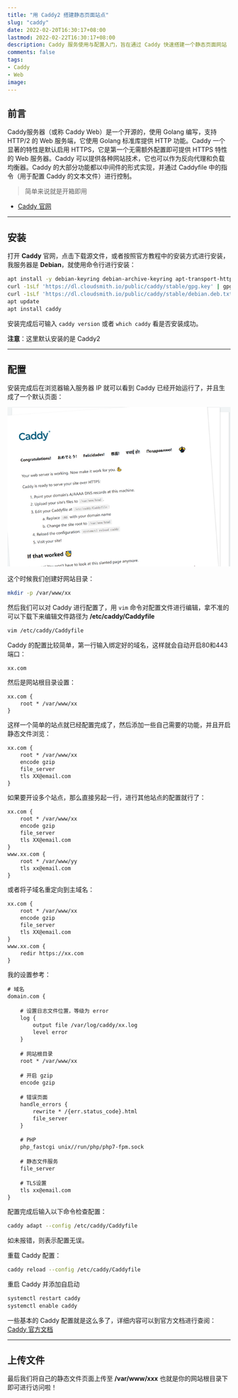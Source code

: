 ```yaml
---
title: "用 Caddy2 搭建静态页面站点"
slug: "caddy"
date: 2022-02-20T16:30:17+08:00
lastmod: 2022-02-22T16:30:17+08:00
description: Caddy 服务使用与配置入门，旨在通过 Caddy 快速搭建一个静态页面网站
comments: false
tags:
- Caddy
- Web
image: 
---
```


## 前言

Caddy服务器（或称 Caddy Web）是一个开源的，使用 Golang 编写，支持 HTTP/2 的 Web 服务端，它使用 Golang 标准库提供 HTTP 功能。Caddy 一个显著的特性是默认启用 HTTPS，它是第一个无需额外配置即可提供 HTTPS 特性的 Web 服务器。Caddy 可以提供各种网站技术，它也可以作为反向代理和负载均衡器。Caddy 的大部分功能都以中间件的形式实现，并通过 Caddyfile 中的指令（用于配置 Caddy 的文本文件）进行控制。

<!--more-->

> 简单来说就是开箱即用

- [Caddy 官网](https://caddyserver.com)

---

## 安装
打开 **Caddy** 官网，点击下载源文件，或者按照官方教程中的安装方式进行安装，我服务器是 **Debian**，就使用命令行进行安装：

```bash
apt install -y debian-keyring debian-archive-keyring apt-transport-https
curl -1sLf 'https://dl.cloudsmith.io/public/caddy/stable/gpg.key' | gpg --dearmor -o /usr/share/keyrings/caddy-stable-archive-keyring.gpg
curl -1sLf 'https://dl.cloudsmith.io/public/caddy/stable/debian.deb.txt' | tee /etc/apt/sources.list.d/caddy-stable.list
apt update
apt install caddy
```

安装完成后可输入 `caddy version` 或者 `which caddy` 看是否安装成功。

**注意**：这里默认安装的是 Caddy2 

---

## 配置

安装完成后在浏览器输入服务器 IP 就可以看到 Caddy 已经开始运行了，并且生成了一个默认页面：

![默认页面](1.png)

这个时候我们创建好网站目录：

```bash
mkdir -p /var/www/xx
```

然后我们可以对 Caddy 进行配置了，用 `vim` 命令对配置文件进行编辑，拿不准的可以下载下来编辑文件路径为 **/etc/caddy/Caddyfile** 

```bash
vim /etc/caddy/Caddyfile
```

Caddy 的配置比较简单，第一行输入绑定好的域名，这样就会自动开启80和443端口：

```caddyfile
xx.com
```

然后是网站根目录设置：

```caddyfile
xx.com {
	root * /var/www/xx
}
```

这样一个简单的站点就已经配置完成了，然后添加一些自己需要的功能，并且开启静态文件浏览：

```caddyfile
xx.com {
	root * /var/www/xx
	encode gzip
	file_server
	tls XX@email.com
}
```

如果要开设多个站点，那么直接另起一行，进行其他站点的配置就行了：

```caddyfile
xx.com {
	root * /var/www/xx
	encode gzip
	file_server
	tls XX@email.com
}
www.xx.com {
	root * /var/www/yy
	tls xx@email.com
}
```

或者将子域名重定向到主域名：

```caddyfile
xx.com {
	root * /var/www/xx
	encode gzip
	file_server
	tls XX@email.com
}
www.xx.com {
	redir https://xx.com
}
```

我的设置参考：

```caddyfile
# 域名
domain.com {

	# 设置日志文件位置，等级为 error
	log {
		output file /var/log/caddy/xx.log
		level error
	}

	# 网站根目录
	root * /var/www/xx

	# 开启 gzip
	encode gzip

	# 错误页面
	handle_errors {
		rewrite * /{err.status_code}.html
		file_server
	}

	# PHP
	php_fastcgi unix//run/php/php7-fpm.sock

	# 静态文件服务
	file_server
	
	# TLS设置
	tls xx@email.com
}
```

配置完成后输入以下命令检查配置：

```bash
caddy adapt --config /etc/caddy/Caddyfile
```

如未报错，则表示配置无误。

重载 Caddy 配置：

```bash
caddy reload --config /etc/caddy/Caddyfile
```

重启 Caddy 并添加自启动

```bash
systemctl restart caddy
systemctl enable caddy
```

一些基本的 Caddy 配置就是这么多了，详细内容可以到官方文档进行查阅：[Caddy 官方文档](https://caddyserver.com/docs/)

---

## 上传文件

最后我们将自己的静态文件页面上传至 **/var/www/xxx** 也就是你的网站根目录下即可进行访问啦！
